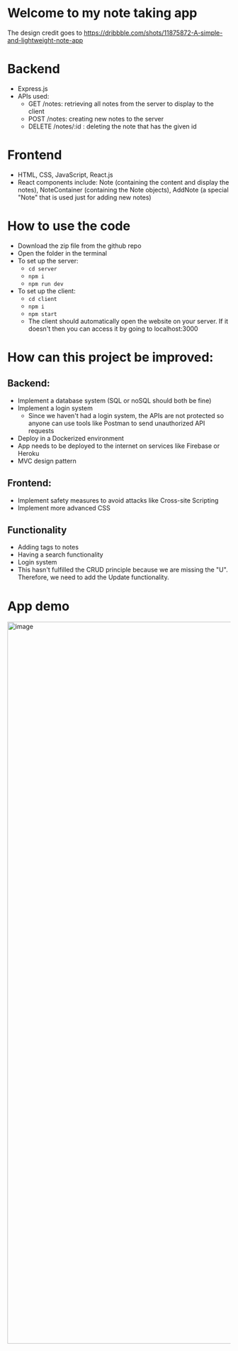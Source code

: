 # Welcome to my note taking app
The design credit goes to https://dribbble.com/shots/11875872-A-simple-and-lightweight-note-app

# Backend
- Express.js
- APIs used:
  - GET /notes: retrieving all notes from the server to display to the client
  - POST /notes: creating new notes to the server
  - DELETE /notes/:id : deleting the note that has the given id

# Frontend
- HTML, CSS, JavaScript, React.js
- React components include: Note (containing the content and display the notes), NoteContainer (containing the Note objects), AddNote (a special "Note" that is used just for adding new notes)

# How to use the code
  - Download the zip file from the github repo
  - Open the folder in the terminal
  - To set up the server:
      - `cd server`
      - `npm i`
      - `npm run dev`
  - To set up the client:
    -   `cd client`
    -   `npm i`
    -   `npm start`
    -   The client should automatically open the website on your server. If it doesn't then you can access it by going to localhost:3000

# How can this project be improved:
## Backend:
- Implement a database system (SQL or noSQL should both be fine)
- Implement a login system
    - Since we haven't had a login system, the APIs are not protected so anyone can use tools like Postman to send unauthorized API requests
- Deploy in a Dockerized environment
- App needs to be deployed to the internet on services like Firebase or Heroku
- MVC design pattern
## Frontend:
- Implement safety measures to avoid attacks like Cross-site Scripting
- Implement more advanced CSS
## Functionality
- Adding tags to notes
- Having a search functionality
- Login system
- This hasn't fulfilled the CRUD principle because we are missing the "U". Therefore, we need to add the Update functionality.

# App demo
<img width="1627" alt="image" src="https://github.com/ezngbi/noteTakingApp/assets/67848975/94f56d88-2d04-48d9-89a7-ef8c00c52b01">


